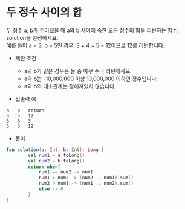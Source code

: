 # 두 정수 사이의 합
두 정수 a, b가 주어졌을 때 a와 b 사이에 속한 모든 정수의 합을 리턴하는 함수, solution을 완성하세요.   
예를 들어 a = 3, b = 5인 경우, 3 + 4 + 5 = 12이므로 12를 리턴합니다.
   
+ 제한 조건
	+ a와 b가 같은 경우는 둘 중 아무 수나 리턴하세요.
	+ a와 b는 -10,000,000 이상 10,000,000 이하인 정수입니다.
	+ a와 b의 대소관계는 정해져있지 않습니다.
   
+ 입출력 예
```
a	b	return
3	5	12
3	3	3
5	3	12
```
   
+ 풀이
```kotlin
fun solution(a: Int, b: Int): Long {
        val num1 = a.toLong()
        val num2 = b.toLong()
        return when{
            num1 == num2 -> num1
            num1 > num2 -> (num2 .. num1).sum()
            num2 > num1 -> (num1 .. num2).sum()
            else -> 0
        }
}
```